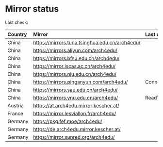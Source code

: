 <script src="./time.js"></script>
# Mirror status
Last check: <script type="text/javascript">localize(1677702137.9108195);</script>

|Country|Mirror|Last update|
|:------|:-----|:----------|
|China|https://mirrors.tuna.tsinghua.edu.cn/arch4edu/|<script type="text/javascript">localize(1677652675);</script>|
|China|https://mirrors.aliyun.com/arch4edu/|<script type="text/javascript">localize(1677566298);</script>|
|China|https://mirrors.bfsu.edu.cn/arch4edu/|<script type="text/javascript">localize(1677652675);</script>|
|China|https://mirror.iscas.ac.cn/arch4edu/|<script type="text/javascript">localize(1677696326);</script>|
|China|https://mirrors.nju.edu.cn/arch4edu/|<script type="text/javascript">localize(1677652675);</script>|
|China|https://mirrors.pinganyun.com/arch4edu/|ConnectionError|
|China|https://mirrors.sau.edu.cn/arch4edu/|<script type="text/javascript">localize(1673850842);</script>|
|China|https://mirrors.ynu.edu.cn/arch4edu/|ReadTimeout|
|Austria|https://at.arch4edu.mirror.kescher.at/|<script type="text/javascript">localize(1677652675);</script>|
|France|https://mirror.lesviallon.fr/arch4edu/|<script type="text/javascript">localize(1677652675);</script>|
|Germany|https://pkg.fef.moe/arch4edu/|<script type="text/javascript">localize(1677652675);</script>|
|Germany|https://de.arch4edu.mirror.kescher.at/|<script type="text/javascript">localize(1677652675);</script>|
|Germany|https://mirror.sunred.org/arch4edu/|<script type="text/javascript">localize(1677652675);</script>|

<script src="./tablefilter/tablefilter.js"></script>
<script src="./table.js"></script>